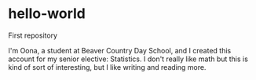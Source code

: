 # hello-world
First repository


I'm Oona, a student at Beaver Country Day School, and I created this account for my senior elective: Statistics. I don't really like math but this is kind of sort of interesting, but I like writing and reading more.
